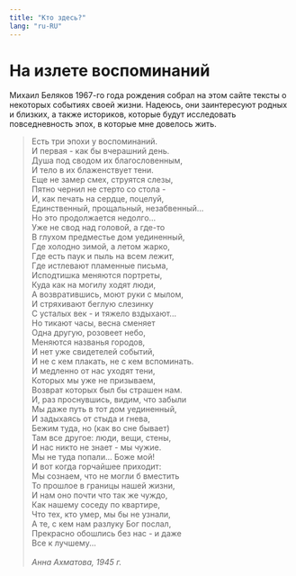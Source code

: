 ```yaml
---
title: "Кто здесь?"
lang: "ru-RU"
---
```

# На излете воспоминаний

Михаил Беляков 1967-го года рождения  собрал на этом сайте тексты о некоторых событиях своей жизни. 
Надеюсь, они заинтересуют родных и близких, а также историков, которые будут исследовать повседневность 
эпох, в которые мне довелось жить. 

>   Есть три эпохи у воспоминаний.<br>
    И первая - как бы вчерашний день.<br>
    Душа под сводом их благословенным,<br>
    И тело в их блаженствует тени.<br>
    Еще не замер смех, струятся слезы, <br>
    Пятно чернил не стерто со стола - <br>
    И, как печать на сердце, поцелуй, <br>
    Единственный, прощальный, незабвенный...<br>
    Но это продолжается недолго...<br>
    Уже не свод над головой, а где-то<br>
    В глухом предместье дом уединенный,<br>
    Где холодно зимой, а летом жарко, <br>
    Где есть паук и пыль на всем лежит, <br>
    Где истлевают пламенные письма,<br>
    Исподтишка меняются портреты,<br>
    Куда как на могилу ходят люди,<br>
    А возвратившись, моют руки с мылом,<br>
    И стряхивают беглую слезинку<br>
    С усталых век - и тяжело вздыхают...<br>
    Но тикают часы, весна сменяет<br>
    Одна другую, розовеет небо, <br>
    Меняются названья городов,<br>
    И нет уже свидетелей событий,<br>
    И не с кем плакать, не с кем вспоминать.<br>
    И медленно от нас уходят тени,<br>
    Которых мы уже не призываем,<br>
    Возврат которых был бы страшен нам.<br>
    И, раз проснувшись, видим, что забыли<br>
    Мы даже путь в тот дом уединенный,<br>
    И задыхаясь от стыда и гнева,<br>
    Бежим туда, но (как во сне бывает)<br>
    Там все другое: люди, вещи, стены,<br>
    И нас никто не знает - мы чужие.<br>
    Мы не туда попали... Боже мой!<br>
    И вот когда горчайшее приходит:<br>
    Мы сознаем, что не могли б вместить<br>
    То прошлое в границы нашей жизни,<br>
    И нам оно почти что так же чуждо,<br>
    Как нашему соседу по квартире,<br>
    Что тех, кто умер, мы бы не узнали,<br>
    А те, с кем нам разлуку Бог послал, <br>
    Прекрасно обошлись без нас - и даже<br>
    Все к лучшему...<br><br>
    _Анна Ахматова, 1945 г._
